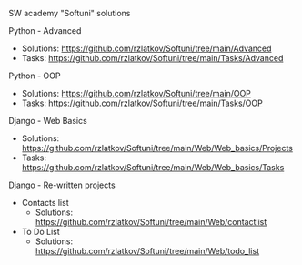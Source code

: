 SW academy "Softuni" solutions

Python - Advanced
  - Solutions: https://github.com/rzlatkov/Softuni/tree/main/Advanced
  - Tasks: https://github.com/rzlatkov/Softuni/tree/main/Tasks/Advanced

Python - OOP
  - Solutions: https://github.com/rzlatkov/Softuni/tree/main/OOP
  - Tasks: https://github.com/rzlatkov/Softuni/tree/main/Tasks/OOP

Django - Web Basics
  - Solutions: https://github.com/rzlatkov/Softuni/tree/main/Web/Web_basics/Projects
  - Tasks: https://github.com/rzlatkov/Softuni/tree/main/Web/Web_basics/Tasks

Django - Re-written projects
  - Contacts list
    - Solutions: https://github.com/rzlatkov/Softuni/tree/main/Web/contactlist
  - To Do List 
    - Solutions: https://github.com/rzlatkov/Softuni/tree/main/Web/todo_list
